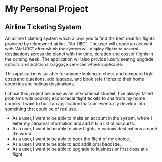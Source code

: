 # My Personal Project

## Airline Ticketing System

An airline ticketing system which allows you to find the best deal for flights provided by reknowned airline, "Air UBC". The user will create an account with "Air UBC" after which the system will display flights to several destinations across the planet with the time, duration and cost of flights in the coming week. The application will also provide luxury seating upgrade options and additional baggage services where applicable.

This application is suitable for anyone looking to check and compare flight costs and durations, add luggage, and book safe flights to their home countries and holiday destinations.

I chose this project because as an international student, I've always faced problems with booking economical flight tickets to and from my home country. I want to build an application that can eventually develop into something that could be of real use.



- As a user, I want to be able to make an account in the system, where I enter my personal information and add it to a list of accounts.
- As a user, I want to be able to view flights to various destinations  around the world.
- As a user, I want to be able to book the flight of my choice.
- As a user, I want to be able to add additional baggage.
- As a user, I want to be able to upgrade to business or first class at a flight.